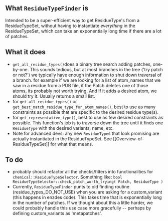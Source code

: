 ## What `ResidueTypeFinder` is
Intended to be a super-efficient way to get ResidueType's from a ResidueTypeSet, without
having to instantiate *everything* in the ResidueTypeSet, which can take an exponentially
long time if there are a lot of patches.

## What it does
+ `get_all_residue_types()`does a binary tree search adding patches, one-by-one. This sounds tedious, but at most branches in the tree ('try patch or not?') we typically have enough information to shut down traversal of a branch. for example if we are looking for a list of atom_names that we saw in a residue from a PDB file, if the Patch deletes one of those atoms, its probably not worth trying. And if it adds a desired atom, we should try it. Usually returns a small list. 
+ for `get_all_residue_types()` or `get_best_match_residue_type_for_atom_names()`, best to use
     as many constraints as possible that are specific to the desired residue type(s).
+ for `get_representative_type()`, best to use as few desired constraints as possible. This function's job is to traverse down the tree until it finds one `ResidueType` with the desired variants, name, etc.
+ Note for advanced devs: any new `ResidueType`s that look promising are actually instantiated in the ResidueTypeSet. See [[Overview-of-ResidueTypeSet]] for what that means.   

## To do
+ probably should refactor all the checks/filters into functionalities for
     `chemical::ResidueTypeSelector`.  Something like:
             `bool ResidueTypeSelector::check_patch_worth_trying( Patch, ResidueType )`
+ Currently, `ResidueTypeFinder` punts to old finding routine (residue_types_DO_NOT_USE) when you are asking for a custom_variant (this happens in enzdes code). This takes time that is exponentially long in the number of patches. If we thought about this a little harder, we could probably handle this use case more gracefully -- perhaps by defining custom_variants as 'metapatches'.